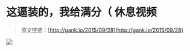 # 这逼装的，我给满分（ 休息视频

> 原文链接：[http://gank.io/2015/09/28](http://gank.io/2015/09/28)

![](http://ww1.sinaimg.cn/large/7a8aed7bgw1ewgtp8kircj20ht0qodj0.jpg)

